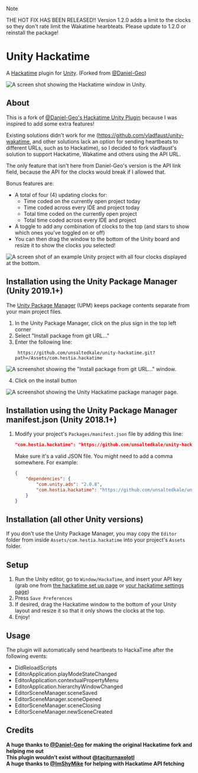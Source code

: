 >[!NOTE]
>THE HOT FIX HAS BEEN RELEASED!! Version 1.2.0 adds a limit to the clocks so they don't rate limit the Wakatime hearbteats. Please update to 1.2.0 or reinstall the package!
# Unity Hackatime

A [Hackatime](https://hackatime.hackclub.com/) plugin for [Unity](https://unity.com). (Forked from [@Daniel-Geo](https://github.com/Daniel-Geo/unity-hackatime))

![A screen shot showing the Hackatime window in Unity.](https://github.com/user-attachments/assets/50eebaec-0248-40f2-90c9-a70cb15c5e88)


## About

This is a fork of [@Daniel-Geo's Hackatime Unity Plugin](https://github.com/Daniel-Geo/unity-hackatime) because I was inspired to add some extra features! 

Existing solutions didn't work for me (https://github.com/vladfaust/unity-wakatime, and other solutions lack an option for sending heartbeats to different URLs, such as to Hackatime), so I decided to fork vladfaust's solution to support Hackatime, Wakatime and others using the API URL.

The only feature that isn't here from Daniel-Geo's version is the API link field, because the API for the clocks would break if I allowed that.

Bonus features are:
- A total of four (4) updating clocks for:
   - Time coded on the currently open project today
   - Time coded across every IDE and project today
   - Total time coded on the currently open project
   - Total time coded across every IDE and project 
- A toggle to add any combination of clocks to the top (and stars to show which ones you've toggled on or off)
- You can then drag the window to the bottom of the Unity board and resize it to show the clocks you selected!
  
![A screen shot of an example Unity project with all four clocks displayed at the bottom.](https://github.com/user-attachments/assets/f640ab60-5190-40eb-97dc-e04125bd0ecc)



## Installation using the Unity Package Manager (Unity 2019.1+)

The [Unity Package Manager](https://docs.unity3d.com/Packages/com.unity.package-manager-ui@1.8/manual/index.html) (UPM) keeps package contents separate from your main project files.

1. In the Unity Package Manager, click on the plus sign in the top left corner
2. Select "Install package from git URL..."
3. Enter the following line:
   ```
    https://github.com/unsaltedkale/unity-hackatime.git?path=/Assets/com.hestia.hackatime
    ```
![A screenshot showing the "Install package from git URL..." window.](https://github.com/user-attachments/assets/6ff94df3-c11b-4cf3-8667-f49cc0740225)

4. Click on the install button

![A screenshot showing the Unity Hackatime package manager page.](https://github.com/user-attachments/assets/3ff57cbf-30ab-4a01-9747-87a0c669f7c0)





## Installation using the Unity Package Manager manifest.json (Unity 2018.1+)

1. Modify your project's `Packages/manifest.json` file by adding this line:

    ```json
    "com.hestia.hackatime": "https://github.com/unsaltedkale/unity-hackatime.git?path=/Assets/com.hestia.hackatime"
    ```

    Make sure it's a valid JSON file. You might need to add a comma somewhere. For example:

    ```json
    {
        "dependencies": {
            "com.unity.ads": "2.0.8",
            "com.hestia.hackatime": "https://github.com/unsaltedkale/unity-hackatime.git?path=/Assets/com.hestia.hackatime"
        }
    }
    ```

## Installation (all other Unity versions)

If you don't use the Unity Package Manager, you may copy the `Editor` folder from inside `Assets/com.hestia.hackatime` into your project's `Assets` folder.

## Setup

1. Run the Unity editor, go to `Window/HackaTime`, and insert your API key (grab one from [the hackatime set up page](https://hackatime.hackclub.com/my/wakatime_setup) or [your hackatime settings page](https://hackatime.hackclub.com/my/settings))
2. Press `Save Preferences`
3. If desired, drag the Hackatime window to the bottom of your Unity layout and resize it so that it only shows the clocks at the top.
4. Enjoy!

## Usage

The plugin will automatically send heartbeats to HackaTime after the following events:

* DidReloadScripts
* EditorApplication.playModeStateChanged
* EditorApplication.contextualPropertyMenu
* EditorApplication.hierarchyWindowChanged
* EditorSceneManager.sceneSaved
* EditorSceneManager.sceneOpened
* EditorSceneManager.sceneClosing
* EditorSceneManager.newSceneCreated

## Credits

__A huge thanks to [@Daniel-Geo](https://github.com/Daniel-Geo) for making the original Hackatime fork and helping me out__  
__This plugin wouldn’t exist without [@taciturnaxolotl](https://github.com/taciturnaxolotl)__  
__A huge thanks to [@ImShyMike](https://github.com/ImShyMike) for helping with Hackatime API fetching__
